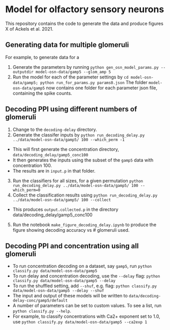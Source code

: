 # Model for olfactory sensory neurons 
This repository contains the code to generate the data and produce figures X of Ackels et al. 2021.
## Generating data for multiple glomeruli
For example, to generate data for a
1. Generate the parameters by running ```python gen_osn_model_params.py --outputdir model-osn-data/gamp5 --glom_amp 5```
2. Run the model for each of the parameter settings by ```cd model-osn-data/gamp5; python run_for_params.py params0.json```
The folder `model-osn-data/gamp5` now contains one folder for each parameter json file, containing the spike counts.

## Decoding PPI using different numbers of glomeruli
1. Change to the `decoding-delay` directory.
2. Generate the classifer inputs by `python run_decoding_delay.py ../data/model-osn-data/gamp5/ 100 --which_perm -1`
- This will first generate the concentration directory, `data/decoding_delay/gamp5_conc100`
- It then generates the inputs using the subset of the `gamp5` data with concentration 100. 
- The results are in `input.p` in that folder.
3. Run the classifiers for all sizes, for a given permutation `python run_decoding_delay.py ../data/model-osn-data/gamp5/ 100 --which_perm=0`
4. Collect the classification results using `python run_decoding_delay.py ../data/model-osn-data/gamp5/ 100 --collect` 
- This produces `output.collected.p` in the directory data/decoding_delay/gamp5_conc100
5. Run the notebook `make_figure_decoding_delay.ipynb` to produce the figure showing decoding accuracy vs # glomeruli used.
## Decoding PPI and concentration using all glomeruli
- To run concentration decoding on a dataset, say `gamp5`, run `python classify.py data/model-osn-data/gamp5`
- To run delay and concentration decoding, use the `--delay` flag: `python classify.py data/model-osn-data/gamp5 --delay`
- To run the shuffled setting, add `--shuf`, e.g. flag: `python classify.py data/model-osn-data/gamp5 --delay --shuf`
- The input and output of these models will be written to `data/decoding-delay-conc/gamp5/default`
- A number of parameters can be set to custom values. To see a list, run `python classify.py --help`.
- For example, to classify concentrations with Ca2+ exponent set to 1.0, use `python classify.py data/model-osn-data/gamp5 --ca2exp 1`

